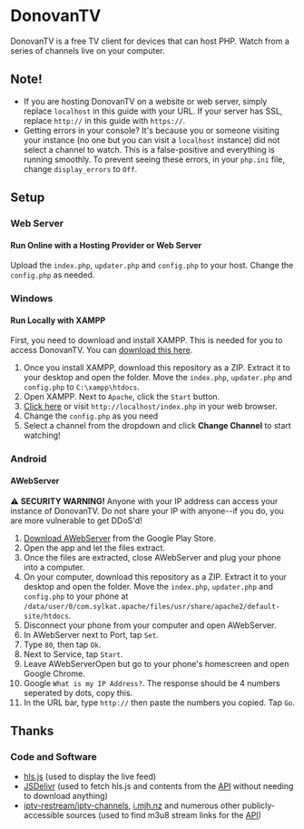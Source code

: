 # DonovanTV
DonovanTV is a free TV client for devices that can host PHP. Watch from a series of channels live on your computer.
## Note!
- If you are hosting DonovanTV on a website or web server, simply replace `localhost` in this guide with your URL. If your server has SSL, replace `http://` in this guide with `https://`.
- Getting errors in your console? It's because you or someone visiting your instance (no one but you can visit a `localhost` instance) did not select a channel to watch. This is a false-positive and everything is running smoothly. To prevent seeing these errors, in your `php.ini` file, change `display_errors` to `Off`.
## Setup
### Web Server
#### Run Online with a Hosting Provider or Web Server
Upload the `index.php`, `updater.php` and `config.php` to your host. Change the `config.php` as needed.
### Windows
#### Run Locally with XAMPP
First, you need to download and install XAMPP. This is needed for you to access DonovanTV. You can [download this here](https://www.apachefriends.org/xampp-files/8.0.13/xampp-windows-x64-8.0.13-0-VS16-installer.exe).
1. Once you install XAMPP, download this repository as a ZIP. Extract it to your desktop and open the folder. Move the `index.php`, `updater.php` and `config.php` to `C:\xampp\htdocs`.
2. Open XAMPP. Next to `Apache`, click the `Start` button.
3. [Click here](http://localhost/index.php) or visit `http://localhost/index.php` in your web browser.
4. Change the `config.php` as you need
5. Select a channel from the dropdown and click **Change Channel** to start watching!
### Android
#### AWebServer
⚠️ **SECURITY WARNING!** Anyone with your IP address can access your instance of DonovanTV. Do not share your IP with anyone--if you do, you are more vulnerable to get DDoS'd!

1. [Download AWebServer](https://play.google.com/store/apps/details?id=com.sylkat.apache) from the Google Play Store.
2. Open the app and let the files extract.
3. Once the files are extracted, close AWebServer and plug your phone into a computer.
4. On your computer, download this repository as a ZIP. Extract it to your desktop and open the folder. Move the `index.php`, `updater.php` and `config.php` to your phone at  `/data/user/0/com.sylkat.apache/files/usr/share/apache2/default-site/htdocs`.
5. Disconnect your phone from your computer and open AWebServer.
6. In AWebServer next to Port, tap `Set`.
7. Type `80`, then tap `Ok`.
8. Next to Service, tap `Start`.
9. Leave AWebServerOpen but go to your phone's homescreen and open Google Chrome.
10. Google `What is my IP Address?`. The response should be 4 numbers seperated by dots, copy this.
11. In the URL bar, type `http://` then paste the numbers you copied. Tap `Go`.
## Thanks
### Code and Software
- [hls.js](https://www.npmjs.com/package/hls.js) (used to display the live feed)
- [JSDelivr](https://www.jsdelivr.com/) (used to fetch hls.js and contents from the [API](https://github.com/therealdonovan/DonovanTVAPI) without needing to download anything)
- [iptv-restream/iptv-channels](https://github.com/iptv-restream/iptv-channels), [i.mjh.nz](https://i.mjh.nz/) and numerous other publicly-accessible sources (used to find m3u8 stream links for the [API](https://github.com/therealdonovan/DonovanTVAPI))
